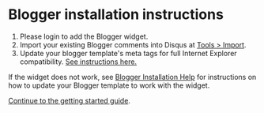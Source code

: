 # Blogger installation instructions

1. Please login to add the Blogger widget.
2. Import your existing Blogger comments into Disqus at [Tools > Import](https://disqus.com/admin/discussions/).
3. Update your blogger template's meta tags for full Internet Explorer compatibility. [See instructions here.](https://help.disqus.com/customer/portal/articles/1189621-updating-the-meta-tag-in-blogger-to-support-internet-explorer)

If the widget does not work, see [Blogger Installation Help](https://help.disqus.com/customer/portal/articles/888340-manually-adding-a-disqus-gadget-to-blogger) for instructions on how to update your Blogger template to work with the widget.

[Continue to the getting started guide](https://help.disqus.com/customer/portal/articles/1264625-getting-started).
